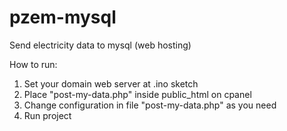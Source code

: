 # pzem-mysql
Send electricity data to mysql (web hosting)

How to run:  

  1. Set your domain web server at .ino sketch  
  2. Place "post-my-data.php" inside public_html on cpanel  
  3. Change configuration in file "post-my-data.php" as you need  
  4. Run project
